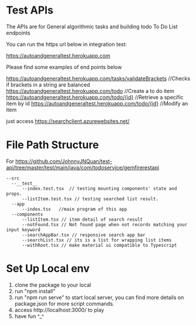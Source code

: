 # Test APIs 

The APIs are for General algorithmic tasks and building todo To Do List endpoints

You can run the https url below in integration test:

https://autoandgeneraltest.herokuapp.com

Please find some examples of end points below

<get>https://autoandgeneraltest.herokuapp.com/tasks/validateBrackets  //Checks if brackets in a string are balanced 
<post>https://autoandgeneraltest.herokuapp.com/todo  //Create a to do item
<get>https://autoandgeneraltest.herokuapp.com/todo/{id}  //Retrieve a specific item by id
<patch>https://autoandgeneraltest.herokuapp.com/todo/{id}  //Modify an item



just access https://searchclient.azurewebsites.net/

# File Path Structure

For https://github.com/JohnnyJNQuan/test-api/tree/master/test/main/java/com/todoservice/gemfirerestapi

    --src
      --__test__
          --index.test.tsx  // testing mounting components' state and props.
          --listItem.test.tsx // testing searched list result.
      --app
          --index.tsx   //main program of this app 
      --components      
          --listItem.tsx // item detail of search result
          --notFound.tsx // Not found page when not records matching your input keyword
          --searchAppBar.tsx // responsive search app bar
          --searchList.tsx // its is a list for wrapping list items
          --withRoot.tsx // make material ui compatible to Typescript


# Set Up Local env

1. clone the package to your local
2. run "npm install"
3. run "npm run serve" to start local server, you can find more details on package.json for more script commands.
4. access http://localhost:3000/ to play
5. have fun ^_^

